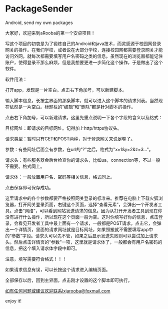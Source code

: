 # PackageSender
Android, send my own packages


大家好，欢迎来到aRooba的第一个安卓项目！

写这个项目的初衷是为了锻炼自己的Android和java技术，而灵感源于校园网登录网关的操作。在我们学校，或者说在大部分学校，连接校园网都需要登录网关才能访问外网，就每次都需要填写用户名密码之类的信息。虽然现在的浏览器都能记住账户，使得登录不那么麻烦，但是我想要更进一步简化这个操作，于是做出了这个软件。


软件用法：

打开app，发现是一片空白。点击右下角加号，可以新建脚本。

输入脚本信息，长按主界面的那条脚本，就可以进入这个脚本的请求列表。当然现在依然是一片空白。标题栏的“编辑”和“删除”都是针对脚本的操作。

点击右下角加号，可以新建请求。这里先重点说明一下各个字段的含义以及格式：

目标网址：即请求的目标网址。记得加上http/https协议头。

请求类型：暂时只有GET和POST两种，对于登录网关来说足够了。

参数：有些网址后面会有参数，在url的"?"之后，格式为"x=1&y=2&z=3..."。

请求头：有些服务器会后台检查你的请求头，比如ua，connection等，不过一般不需要。格式同上。

请求体：一般放置用户名、密码等相关信息，格式同上。

点击保存即可保存成功。

这里请求中的各个参数都要严格按照网关登录的标准来。推荐在电脑上下载火狐浏览器，打开网关登录页面，右键这个页面，选择“查看元素”，会弹出一个开发者工具。点击“网络”，可以看到网站发送请求的信息。因为从打开开发者工具到现在你没有进行什么操作，所以现在这个页面一般为空。这时你填写好你的信息，点击登录，会看见开发者工具中最上面有一个请求，一般都是POST请求。点击它，会弹出一个详情页，里面的请求网址就是目标网址，如果照搬就不需要填写app中的“参数”字段。请求头可以先不管，如果之后显示发送失败则可以尝试加上请求头。然后点击详情页的“参数”一项，这里就是请求体了，一般都会有用户名密码的信息，把这个填入请求体字段中即可。

注意，填写需要符合格式！！！

如果请求信息有误，可以长按这个请求进入编辑页面。

全部保存以后，回到主界面，点击刚才设置的这个脚本即可执行。

如有任何问题或建议欢迎联系lxjarooba@foxmail.com

enjoy it!